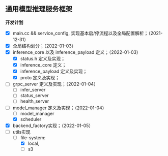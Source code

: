 ## 通用模型推理服务框架


**开发计划**
  - [x] main.cc && service_config, 实现基本启/停流程以及全局配置解析；（2021-12-31）
  - [x] 全局结构划分；（2022-01-03）
  - [x] inference_core 以及 inference_payload 定义；（2022-01-03）
    - [x] status.h 定义及实现；
    - [x] inference_core 定义；
    - [x] inference_payload 定义及实现；
    - [x] proto 定义及实现；
  - [ ] grpc_server 定义及实现；（2022-01-04）
    - [ ] infer_server
    - [ ] status_server
    - [ ] health_server
  - [ ] model_manager 定义及实现；（2022-01-04）
    - [ ] model_manager
    - [x] scheduler
  - [x] backend_factory实现；（2022-01-05）
  - [ ] utils实现
    - [ ] file-system:
      - [x] local,
      - [ ] s3